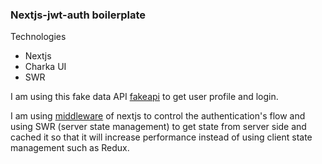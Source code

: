 ### Nextjs-jwt-auth boilerplate

Technologies

- Nextjs
- Charka UI
- SWR

I am using this fake data API [fakeapi](https://fakeapi.platzi.com/en/rest/auth-jwt) to get user profile and login.

I am using [middleware](https://nextjs.org/docs/advanced-features/middleware) of nextjs to control the authentication's flow and
using SWR (server state management) to get state from server side and cached it so that it will increase performance instead of using client state management such as Redux.
